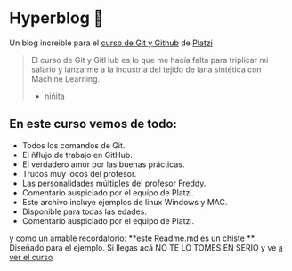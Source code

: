 # Hyperblog 💛
Un blog increible para el [curso de Git y Github](http://https://github.com/cgoalexander/Hyperblog/tree/main "curso de Git y Github") de [Platzi](http://https://platzi.com/ "Platzi")

> El curso de Git y GitHub es lo que me hacía falta para triplicar mi salario y lanzarme a la industria del tejido de lana sintética con Machine Learning.
>- niñita

## En este curso vemos de todo: 
 - Todos los comandos de Git.
 - El ñflujo de trabajo en GitHub.
 - El verdadero amor por las buenas prácticas.
 - Trucos muy locos del profesor.
 - Las personalidades múltiples del profesor Freddy.
 - Comentario auspiciado por el equipo de Platzi.
 - Este archivo incluye ejemplos de linux Windows y MAC.
 - Disponible para todas las edades.
 - Comentario auspiciado por el equipo de Platzi.
 
y como un amable recordatorio: **este Readme.md es un chiste **. Diseñado para el ejemplo. Si llegas acá NO TE LO TOMES EN SERIO y ve [a ver el curso](https://platzi.com/cursos/git-github/ "a ver el curso")

